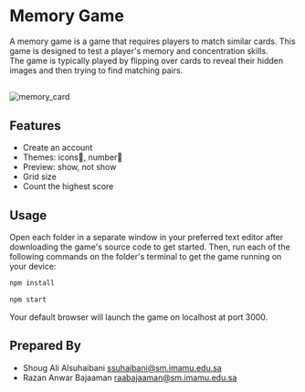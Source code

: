 # Memory Game
A memory game is a game that requires players to match similar cards. This game is designed to test a player's memory and concentration skills. <br>
The game is typically played by flipping over cards to reveal their hidden images and then trying to find matching pairs.

## 
![memory_card](https://github.com/alsuhaibanishoug/MemoryGame/assets/66320656/5c833c48-f054-43f6-80a3-7abdc70d1252)


## Features
* Create an account
* Themes: icons🚗, number🔢 
* Preview: show, not show
* Grid size
* Count the highest score

## Usage
Open each folder in a separate window in your preferred text editor after downloading the game's source code to get started. Then, run each of the following commands on the folder's terminal to get the game running on your device: 
```bash
npm install
 ```
  
 ```bash
npm start
 ```
Your default browser will launch the game on localhost at port 3000. 

## Prepared By 
- Shoug Ali Alsuhaibani      ssuhaibani@sm.imamu.edu.sa   
- Razan Anwar Bajaaman       raabajaaman@sm.imamu.edu.sa
